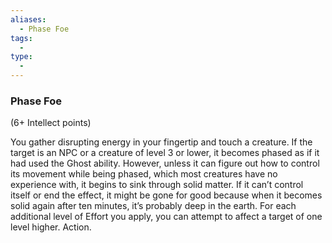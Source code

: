 ```yaml
---
aliases:
  - Phase Foe
tags:
  - 
type:
  - 
---
```

### Phase Foe

(6+ Intellect points)

You gather disrupting energy in your fingertip and touch a creature. If the target is an NPC or a creature of level 3 or lower, it becomes phased as if it had used the Ghost ability. However, unless it can figure out how to control its movement while being phased, which most creatures have no experience with, it begins to sink through solid matter. If it can’t control itself or end the effect, it might be gone for good because when it becomes solid again after ten minutes, it’s probably deep in the earth. For each additional level of Effort you apply, you can attempt to affect a target of one level higher. Action.